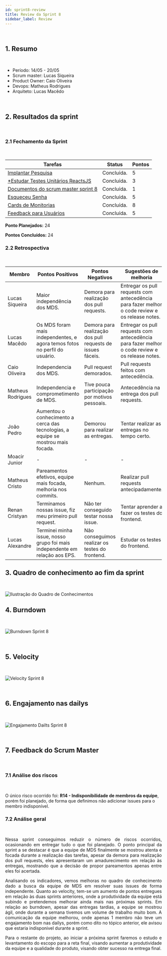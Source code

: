 ```yaml
---
id: sprint8-review
title: Review da Sprint 8
sidebar_label: Review
---
```


<br>

## 1. Resumo

<br>

- Período: 14/05 - 20/05
- Scrum master: Lucas Siqueira
- Product Owner: Caio Oliveira
- Devops: Matheus Rodrigues
- Arquiteto: Lucas Macêdo

<br>

## 2. Resultados da sprint

<br>

### 2.1 Fechamento da Sprint

<br>

Tarefas|Status|Pontos
--|--|--
|[Implantar Pesquisa](https://github.com/fga-eps-mds/2019.1-MaisMonitoria/issues/88) |Concluída. |5
|[*Estudar Testes Unitários ReactsJS](https://github.com/fga-eps-mds/2019.1-maismonitoria/issues/121)|Concluída. | 3
|[Documentos do scrum master sprint 8](https://github.com/fga-eps-mds/2019\.1-MaisMonitoria/issues/130)|Concluída. | 1
|[Esqueceu Senha](https://github.com/fga-eps-mds/2019.1-MaisMonitoria/issues/127)|Concluída. | 5
|[Cards de Monitorias](https://github.com/fga-eps-mds/2019.1-MaisMonitoria/issues/128)|Concluída. | 8
|[Feedback para Usuários](https://github.com/fga-eps-mds/2019.1-MaisMonitoria/issues/129)|Concluída. | 5

**Ponto Planejados:** 24

**Pontos Concluídos:** 24

### 2.2 Retrospectiva

<br>

|Membro|Pontos Positivos|Pontos Negativos|Sugestões de melhoria|
|---|------|-----|---|
|Lucas Siqueira| Maior independência dos MDS. | Demora para realização dos pull requests. | Entregar os pull requests com antecedência para fazer melhor o code review e os release notes. |
|Lucas Macêdo| Os MDS foram mais independentes, e agora temos fotos no perfil do usuário. | Demora para realização dos pull requests de issues fáceis. | Entregar os pull requests com antecedência para fazer melhor o code review e os release notes. |
|Caio Oliveira| Independencia dos MDS. | Pull request demorados. | Pull requests feitos com antecedência. |
|Matheus Rodrigues| Independencia e comprometimento de MDS. | Tive pouca participação por motivos pessoais. | Antecedência na entrega dos pull requests. |
|João Pedro| Aumentou o conhecimento a cerca das tecnologias, a equipe se mostrou mais focada. | Demorou para realizar as entregas. | Tentar realizar as entregas no tempo certo. |
|Moacir Junior| - | - | - |
|Matheus Cristo| Pareamentos efetivos, equipe mais focada, melhoria nos commits. | Nenhum. | Realizar pull requests antecipadamente. |
|Renan Cristyan| Terminamos nossas issue, fiz meu primeiro pull request. | Não ter conseguido testar nossa issue. | Tentar aprender a fazer os testes do frontend. |
|Lucas Alexandre| Terminei minha issue, nosso grupo foi mais independente em relação aos EPS. | Não conseguimos realizar os testes do frontend. | Estudar os testes do frontend. |

## 3. Quadro de conhecimento ao fim da sprint

<br>

![Ilustração do Quadro de Conhecimentos](assets/quadro-conhecimento-9.png)


## 4. Burndown
<br>

![Burndown Sprint 8](assets/burndown-sprint8.png)

<br>


## 5. Velocity

<br>

![Velocity Sprint 8](assets/velocity-sprint8.png)

<br>


## 6. Engajamento nas dailys

<br>

![Engajamento Dailts Sprint 8](assets/dailys-sprint-8.png)

<br>


## 7. Feedback do Scrum Master

<br>

### 7.1 Análise dos riscos

<br>

O único risco ocorrido foi: **R14 - Indisponibilidade de membros da equipe**, porém foi planejado, de forma que definimos não adicionar issues para o membro indisponível.


### 7.2 Análise geral

<br>

<p align = "justify">
Nessa sprint conseguimos reduzir o número de riscos ocorridos, ocasionando em entregar tudo o que foi planejado. O ponto principal da sprint a se destacar é que a equipe de MDS finalmente se mostrou atenta e focada durante a realização das tarefas, apesar da demora para realização dos pull requests, eles apresentaram um amadurecimento em relação às entregas, mostrando que a decisão de propor pareamentos apenas entre eles foi acertada.
<p align = "justify">
Analisando os indicadores, vemos melhoras no quadro de conhecimento dado a busca da equipe de MDS em resolver suas issues de forma independente. Quanto ao velocity, tem-se um aumento de pontos entregues em relação às duas sprints anteriores, onde a produtividade da equipe está subindo e pretendemos melhorar ainda mais nas próximas sprints. Em relação ao burndown, apesar das entregas tardias, a equipe se mostrou ágil, onde durante a semana tivemos um volume de trabalho muito bom. A comunicação da equipe melhorou, onde apenas 1 membro não teve um engajamento bom nas dailys, porém como dito no tópico anterior, ele avisou que estaria indisponivel durante a sprint.
<p align = "justify">
Para o restante do projeto, ao iniciar a próxima sprint faremos o estudo e levantamento do escopo para a reta final, visando aumentar a produtividade da equipe e a qualidade do produto, visando obter sucesso na entrega final.













